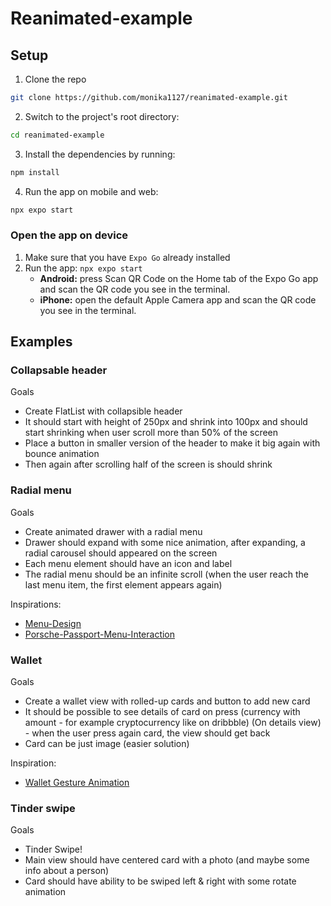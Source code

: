 # Reanimated-example

## Setup

1. Clone the repo

```bash
git clone https://github.com/monika1127/reanimated-example.git
```

2. Switch to the project's root directory:

```bash
cd reanimated-example
```

3. Install the dependencies by running:

```bash
npm install
```

4. Run the app on mobile and web:

```bash
npx expo start
```

### Open the app on device

1. Make sure that you have `Expo Go` already installed
2. Run the app: `npx expo start`
   - **Android:** press Scan QR Code on the Home tab of the Expo Go app and scan the QR code you see in the terminal.
   - **iPhone:** open the default Apple Camera app and scan the QR code you see in the terminal.

## Examples

### Collapsable header

Goals

- Create FlatList with collapsible header
- It should start with height of 250px and shrink into 100px and should start shrinking when user scroll more than 50% of the screen
- Place a button in smaller version of the header to make it big again with bounce animation
- Then again after scrolling half of the screen is should shrink

### Radial menu

Goals

- Create animated drawer with a radial menu
- Drawer should expand with some nice animation, after expanding, a radial carousel should appeared on the screen
- Each menu element should have an icon and label
- The radial menu should be an infinite scroll (when the user reach the last menu item, the first element appears again)

Inspirations:
- [Menu-Design](https://dribbble.com/shots/6155653-Menu-Design)
- [Porsche-Passport-Menu-Interaction ](https://dribbble.com/shots/4574257-Porsche-Passport-Menu-Interaction)

### Wallet

Goals
- Create a wallet view with rolled-up cards and button to add new card
- It should be possible to see details of card on press (currency with amount - for example cryptocurrency like on dribbble)
  (On details view) - when the user press again card, the view should get back
- Card can be just image (easier solution)

Inspiration:
- [Wallet Gesture Animation](https://dribbble.com/shots/6713486-2-FREE-Touch-Gesture-Animations-interactions-for-after-effects)

### Tinder swipe

Goals
- Tinder Swipe!
- Main view should have centered card with a photo (and maybe some info about a person)
- Card should have ability to be swiped left & right with some rotate animation
